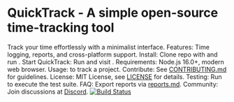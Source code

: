 # QuickTrack - A simple open-source time-tracking tool
Track your time effortlessly with a minimalist interface.
Features: Time logging, reports, and cross-platform support.
Install: Clone repo with  and run .
Start QuickTrack: Run  and visit .
Requirements: Node.js 16.0+, modern web browser.
Usage:  to track a project.
Contribute: See [CONTRIBUTING.md](CONTRIBUTING.md) for guidelines.
License: MIT License, see [LICENSE](LICENSE) for details.
Testing: Run  to execute the test suite.
FAQ: Export reports via [reports.md](docs/reports.md).
Community: Join discussions at [Discord](https://discord.gg/quicktrack).
[![Build Status](https://github.com/user/quicktrack/workflows/CI/badge.svg)](https://github.com/user/quicktrack/actions)
